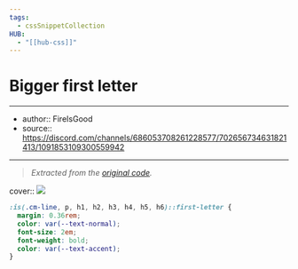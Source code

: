 ```yaml
---
tags:
  - cssSnippetCollection 
HUB:
  - "[[hub-css]]"
---
```

# Bigger first letter

---

- author:: FireIsGood
- source:: https://discord.com/channels/686053708261228577/702656734631821413/1091853109300559942

---

> _Extracted from the [original code](https://discord.com/channels/686053708261228577/702656734631821413/1091853109300559942)._

cover:: ![](https://i.imgur.com/zDjkb9m.png)

```css
:is(.cm-line, p, h1, h2, h3, h4, h5, h6)::first-letter {
  margin: 0.36rem;
  color: var(--text-normal);
  font-size: 2em;
  font-weight: bold;
  color: var(--text-accent);
}
```
